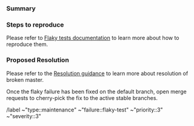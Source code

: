 <!---
This issue template is for a master pipeline is failing for a flaky reason that cannot be reliably reproduced.

Please read the below documentations for a workflow of triaging and resolving broken master.

- https://about.gitlab.com/handbook/engineering/workflow/#triage-broken-master
- https://gitlab.com/gitlab-org/quality/engineering-productivity/team/-/blob/main/runbooks/master-broken.md
- https://gitlab.com/gitlab-org/gitlab/-/blob/master/doc/development/testing_guide/flaky_tests.md
--->

### Summary

<!-- Link to the failing master build and add the build failure output in the below code block section. -->

### Steps to reproduce

<!-- If the pipeline failure is reproducible, provide steps to recreate the issue locally. Please use an ordered list. -->

Please refer to [Flaky tests documentation](https://docs.gitlab.com/ee/development/testing_guide/flaky_tests.html) to
learn more about how to reproduce them.

### Proposed Resolution

<!-- Describe the proposed change to restore master stability. -->

Please refer to the [Resolution guidance](https://about.gitlab.com/handbook/engineering/workflow/#resolution-of-broken-master) to learn more about resolution of broken master.

Once the flaky failure has been fixed on the default branch, open merge requests to cherry-pick the fix to the active stable branches.

/label ~"type::maintenance" ~"failure::flaky-test" ~"priority::3" ~"severity::3"
